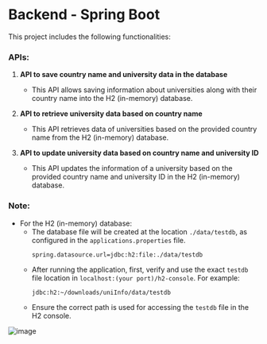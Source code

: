 # Backend - Spring Boot
This project includes the following functionalities:

### APIs:
1. **API to save country name and university data in the database**
   - This API allows saving information about universities along with their country name into the H2 (in-memory) database.

2. **API to retrieve university data based on country name**
   - This API retrieves data of universities based on the provided country name from the H2 (in-memory) database.

3. **API to update university data based on country name and university ID**
   - This API updates the information of a university based on the provided country name and university ID in the H2 (in-memory) database.

### Note:
- For the H2 (in-memory) database:
  - The database file will be created at the location `./data/testdb`, as configured in the `applications.properties` file.
    ```
    spring.datasource.url=jdbc:h2:file:./data/testdb
    ```
  - After running the application, first, verify and use the exact `testdb` file location in `localhost:(your port)/h2-console`. For example:
    ```
    jdbc:h2:~/downloads/uniInfo/data/testdb
    ```
  - Ensure the correct path is used for accessing the `testdb` file in the H2 console.

![image](https://github.com/iamjunaydgul/cunis/assets/52971436/fc7491dd-402d-489a-92d9-3bb7830e17e8)
